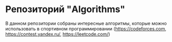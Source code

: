 # Репозиторий "Algorithms"

В данном репозитории собраны интересные алгоритмы, которые можно использовать в спортивном программировании (https://codeforces.com, https://contest.yandex.ru/, https://leetcode.com/)